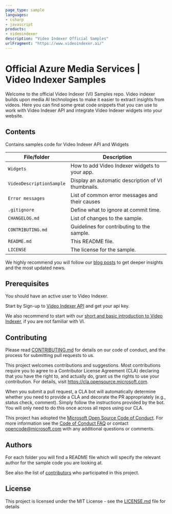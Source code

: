 ```yaml
---
page_type: sample
languages:
- csharp
- javascript
products:
- videoindexer
description: "Video Indexer Official Samples"
urlFragment: "https://www.videoindexer.ai/"
---
```


# Official Azure Media Services | Video Indexer Samples

<!-- 
Guidelines on README format: https://review.docs.microsoft.com/help/onboard/admin/samples/concepts/readme-template?branch=master

Guidance on onboarding samples to docs.microsoft.com/samples: https://review.docs.microsoft.com/help/onboard/admin/samples/process/onboarding?branch=master

Taxonomies for products and languages: https://review.docs.microsoft.com/new-hope/information-architecture/metadata/taxonomies?branch=master
-->

Welcome to the official Video Indexer (VI) Samples repo. Video indexer builds upon media AI technologies to make it easier to extract insights from videos. Here you can find some great code snippets that you can use to work with Video Indexer API and integrate Video Indexer widgets into your website.

## Contents

Contains samples code for Video Indexer API and Widgets

| File/folder                 | Description                                         |
|-----------------------------|-----------------------------------------------------|
| `Widgets`                   | How to add Video Indexer widgets to your app.       |
| `VideoDescriptionSample`    | Display an automatic description of VI thumbnails.  |
| `Error messages`            | List of common error messages and their causes      |
| `.gitignore`                | Define what to ignore at commit time.               |
| `CHANGELOG.md`              | List of changes to the sample.                      |
| `CONTRIBUTING.md`           | Guidelines for contributing to the sample.          |
| `README.md`                 | This README file.                                   |
| `LICENSE`                   | The license for the sample.                         |

We highly recommend you will follow our [blog posts](https://azure.microsoft.com/en-us/blog/tag/video-indexer/) to get deeper insights and the most updated news.

## Prerequisites
You should have an active user to Video Indexer.

Start by Sign-up to [Video Indexer API](https://api-portal.videoindexer.ai/) and get your api key.

We also recommend to start with our [short and basic introduction to Video Indexer](https://github.com/itayar/test/blob/master/labTest.md), if you are not familiar with VI.
<!--
Outline the required components and tools that a user might need to have on their machine in order to run the sample. This can be anything from frameworks, SDKs, OS versions or IDE releases. 
-->

## Contributing
Please read [CONTRIBUTING.md](CONTRIBUTING.md) for details on our code of conduct, and the process for submitting pull requests to us.

This project welcomes contributions and suggestions.  Most contributions require you to agree to a
Contributor License Agreement (CLA) declaring that you have the right to, and actually do, grant us
the rights to use your contribution. For details, visit https://cla.opensource.microsoft.com.

When you submit a pull request, a CLA bot will automatically determine whether you need to provide
a CLA and decorate the PR appropriately (e.g., status check, comment). Simply follow the instructions
provided by the bot. You will only need to do this once across all repos using our CLA.

This project has adopted the [Microsoft Open Source Code of Conduct](https://opensource.microsoft.com/codeofconduct/).
For more information see the [Code of Conduct FAQ](https://opensource.microsoft.com/codeofconduct/faq/) or
contact [opencode@microsoft.com](mailto:opencode@microsoft.com) with any additional questions or comments.

## Authors
For each folder you will find a README file which will specify the relevant author for the sample code you are looking at.

See also the list of [contributors]() who participated in this project.

## License
This project is licensed under the MIT License - see the [LICENSE.md](LICENSE.md) file for details
